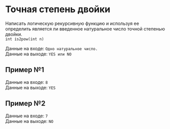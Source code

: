 # Точная степень двойки
Написать логическую рекурсивную функцию и используя ее определить является ли введенное натуральное число точной степенью двойки.  
`int is2pow(int n)`  

Данные на входе: 	`Одно натуральное число.`  
Данные на выходе: 	`YES или NO` 

## Пример №1
Данные на входе: 	`8`  
Данные на выходе: 	`YES` 

## Пример №2
Данные на входе: 	`7`  
Данные на выходе: 	`NO`